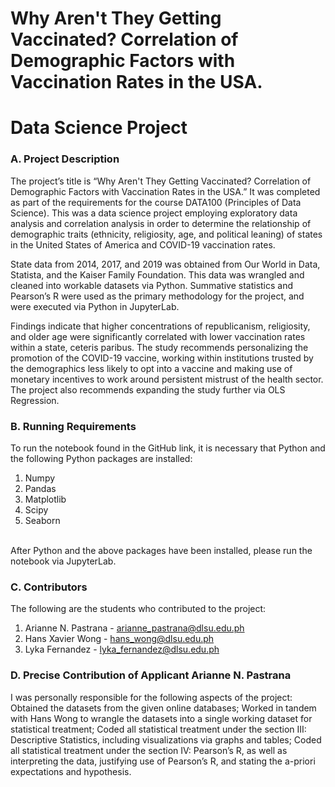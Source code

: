 # Why Aren't They Getting Vaccinated? Correlation of Demographic Factors with Vaccination Rates in the USA.
# Data Science Project

### A. Project Description
The project’s title is “Why Aren't They Getting Vaccinated? Correlation of Demographic Factors with Vaccination Rates in the USA.” It was completed as part of the requirements for the course DATA100 (Principles of Data Science). This was a data science project employing exploratory data analysis and correlation analysis in order to determine the relationship of demographic traits (ethnicity, religiosity, age, and political leaning) of states in the United States of America and COVID-19 vaccination rates. 

State data from 2014, 2017, and 2019 was obtained from Our World in Data, Statista, and the Kaiser Family Foundation. This data was wrangled and cleaned into workable datasets via Python. Summative statistics and Pearson’s R were used as the primary methodology for the project, and were executed via Python in JupyterLab.

Findings indicate that higher concentrations of republicanism, religiosity, and older age were significantly correlated with lower vaccination rates within a state, ceteris paribus. The study recommends personalizing the promotion of the COVID-19 vaccine, working within institutions trusted by the demographics less likely to opt into a vaccine and making use of monetary incentives to work around persistent mistrust of the health sector. The project also recommends expanding the study further via OLS Regression.

### B. Running Requirements
To run the notebook found in the GitHub link, it is necessary that Python and the following Python packages are installed:
1. Numpy
2. Pandas
3. Matplotlib
4. Scipy
5. Seaborn
<br>
After Python and the above packages have been installed, please run the notebook via JupyterLab.


### C. Contributors
The following are the students who contributed to the project:
1. Arianne N. Pastrana - arianne_pastrana@dlsu.edu.ph 
2. Hans Xavier Wong - hans_wong@dlsu.edu.ph 
3. Lyka Fernandez - lyka_fernandez@dlsu.edu.ph 


### D. Precise Contribution of Applicant Arianne N. Pastrana
I was personally responsible for the following aspects of the project:
Obtained the datasets from the given online databases;
Worked in tandem with Hans Wong to wrangle the datasets into a single working dataset for statistical treatment;
Coded  all statistical treatment under the section III: Descriptive Statistics, including visualizations via graphs and tables;
Coded all statistical treatment under the section IV: Pearson’s R, as well as interpreting the data, justifying use of Pearson’s R, and stating the a-priori expectations and hypothesis.
